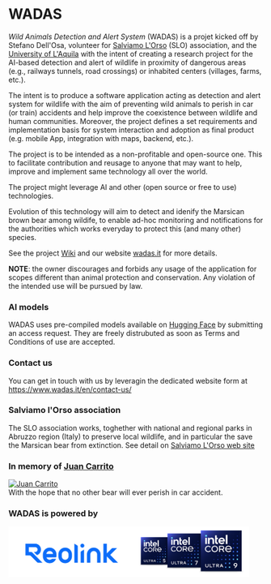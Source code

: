 # WADAS
*Wild Animals Detection and Alert System* (WADAS) is a projet kicked off by Stefano Dell'Osa, volunteer for [Salviamo L'Orso](https://www.salviamolorso.it/en/) (SLO) association, and the [University of L'Aquila](https://www.univaq.it/) with the intent of creating a research project for the AI-based detection and alert of wildlife in proximity of dangerous areas (e.g., railways tunnels, road crossings) or inhabited centers (villages, farms, etc.).

The intent is to produce a software application acting as detection and alert system for wildlife with the aim of preventing wild animals to perish in car (or train) accidents and help improve the coexistence between wildlife and human communities. Moreover, the project defines a set requirements and implementation basis for system interaction and adoption as final product (e.g. mobile App, integration with maps, backend, etc.).

The project is to be intended as a non-profitable and open-source one. This to facilitate contribution and reusage to anyone that may want to help, improve and implement same technology all over the world.

The project might leverage AI and other (open source or free to use) technologies.

Evolution of this technology will aim to detect and idenify the Marsican brown bear among wildife, to enable ad-hoc monitoring and notifications for the authorities which works everyday to protect this (and many other) species.

See the project [Wiki](https://github.com/stefanodellosa-personal/WADAS/wiki) and our website [wadas.it](https://www.wadas.it/en/home-en/) for more details.

**NOTE**: the owner discourages and forbids any usage of the application for scopes different than animal protection and conservation. Any violation of the intended use will be pursued by law.

### AI models
WADAS uses pre-compiled models available on [Hugging Face](https://huggingface.co/wadas-it) by submitting an access request. They are freely distrubuted as soon as Terms and Conditions of use are accepted.

### Contact us
You can get in touch with us by leveragin the dedicated website form at https://www.wadas.it/en/contact-us/

### Salviamo l'Orso association
The SLO association works, toghether with national and regional parks in Abruzzo region (Italy) to preserve local wildlife, and in particular the save the Marsican bear from extinction. See detail on [Salviamo L'Orso web site](https://www.salviamolorso.it/en/)

### In memory of [Juan Carrito](https://www.parcoabruzzo.it/pagina.php?id=130)<br/>
[![Juan Carrito](https://www.parcoabruzzo.it/fotoGallery/49995_4_PNALM.jpeg)](https://www.parcoabruzzo.it/pagina.php?id=130)
<br/>With the hope that no other bear will ever perish in car accident.

### WADAS is powered by <br/>
<a href="https://reolink.com/"><img src="https://github.com/stefanodellosa-personal/WADAS/blob/main/powered_by/reolink_logo.png" height="100"></a><a href="https://www.intel.com/content/www/us/en/products/details/processors/core-ultra.html"><img src="https://github.com/stefanodellosa-personal/WADAS/blob/main/powered_by/core-ultra-processor-family-badges-5-7-9-right.png" height="100"></a>
